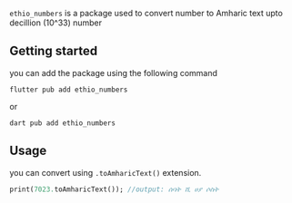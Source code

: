 `ethio_numbers` is a package used to convert number to Amharic text upto decillion (10^33) number

<!-- ## Features

TODO: List what your package can do. Maybe include images, gifs, or videos. -->

## Getting started
you can add the package using the following command

```
flutter pub add ethio_numbers
```
or

```
dart pub add ethio_numbers
```


## Usage

you can convert using `.toAmharicText()` extension.


```dart
print(7023.toAmharicText()); //output: ሰባት ሺ ሀያ ሶስት
```

